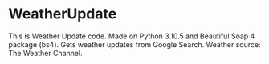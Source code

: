 # WeatherUpdate
This is Weather Update code. Made on Python 3.10.5 and Beautiful Soap 4 package (bs4). Gets weather updates from Google Search. Weather source: The Weather Channel. 
